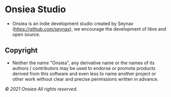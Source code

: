 # Onsiea Studio

- Onsiea is an indie development studio created by Seynax (https://github.com/seynax), we encourage the development of libre and open source.

## Copyright

- Neither the name "Onsiea", any derivative name or the names of its authors / contributors may be used to endorse or promote products derived from this software and even less to name another project or other work without clear and precise permissions written in advance.

*© 2021 Onsiea All rights reserved.*
